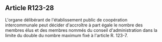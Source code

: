 ## Article R123-28

L'organe délibérant de l'établissement public de coopération intercommunale peut décider d'accroître à part
égale le nombre des membres élus et des membres nommés du conseil d'administration dans la limite du
double du nombre maximum fixé à l'article R. 123-7.

